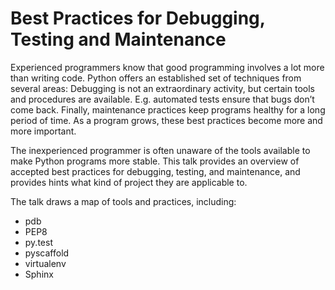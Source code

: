 
# Best Practices for Debugging, Testing and Maintenance

Experienced programmers know that good programming involves a lot more than
writing code. Python offers an established set of techniques from several areas:
Debugging is not an extraordinary activity, but certain tools and
procedures are available. E.g. automated tests ensure that bugs don’t
come back. Finally, maintenance practices keep programs healthy for a long period of time. As a program grows, these best practices become more and more important.

The inexperienced programmer is often unaware of the tools available to
make Python programs more stable. This talk provides an overview of
accepted best practices for debugging, testing, and maintenance, and
provides hints what kind of project they are applicable to.

The talk draws a map of tools and practices, including:

* pdb
* PEP8
* py.test
* pyscaffold
* virtualenv
* Sphinx
